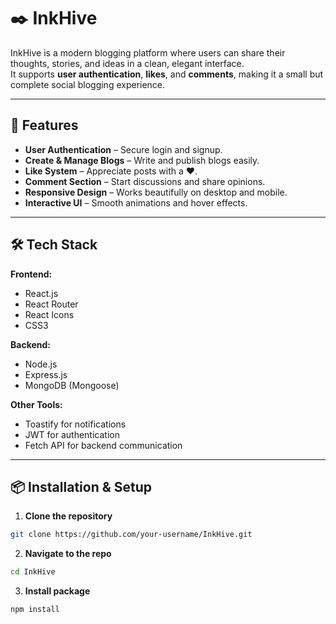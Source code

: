 # ✒️ InkHive

InkHive is a modern blogging platform where users can share their thoughts, stories, and ideas in a clean, elegant interface.  
It supports **user authentication**, **likes**, and **comments**, making it a small but complete social blogging experience.

---

## 🚀 Features
- **User Authentication** – Secure login and signup.
- **Create & Manage Blogs** – Write and publish blogs easily.
- **Like System** – Appreciate posts with a ❤️.
- **Comment Section** – Start discussions and share opinions.
- **Responsive Design** – Works beautifully on desktop and mobile.
- **Interactive UI** – Smooth animations and hover effects.

---

## 🛠️ Tech Stack
**Frontend:**
- React.js
- React Router
- React Icons
- CSS3

**Backend:**
- Node.js
- Express.js
- MongoDB (Mongoose)

**Other Tools:**
- Toastify for notifications
- JWT for authentication
- Fetch API for backend communication

---

## 📦 Installation & Setup

1. **Clone the repository**
```bash
git clone https://github.com/your-username/InkHive.git
```
2. **Navigate to the repo**
```bash
cd InkHive
```
3. **Install package**
```bash
npm install
```
